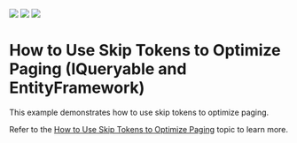 <!-- default badges list -->
![](https://img.shields.io/endpoint?url=https://codecentral.devexpress.com/api/v1/VersionRange/132018169/18.1.2%2B)
[![](https://img.shields.io/badge/Open_in_DevExpress_Support_Center-FF7200?style=flat-square&logo=DevExpress&logoColor=white)](https://supportcenter.devexpress.com/ticket/details/T830599)
[![](https://img.shields.io/badge/📖_How_to_use_DevExpress_Examples-e9f6fc?style=flat-square)](https://docs.devexpress.com/GeneralInformation/403183)
<!-- default badges end -->
# How to Use Skip Tokens to Optimize Paging (IQueryable and EntityFramework)
This example demonstrates how to use skip tokens to optimize paging.

Refer to the <a href="https://documentation.devexpress.com/WPF/120298/Controls-and-Libraries/Data-Grid/Binding-to-Data/Binding-to-any-Data-Source-with-Virtual-Sources/How-to-Use-Skip-Tokens-to-Optimize-Paging">How to Use Skip Tokens to Optimize Paging</a> topic to learn more.
